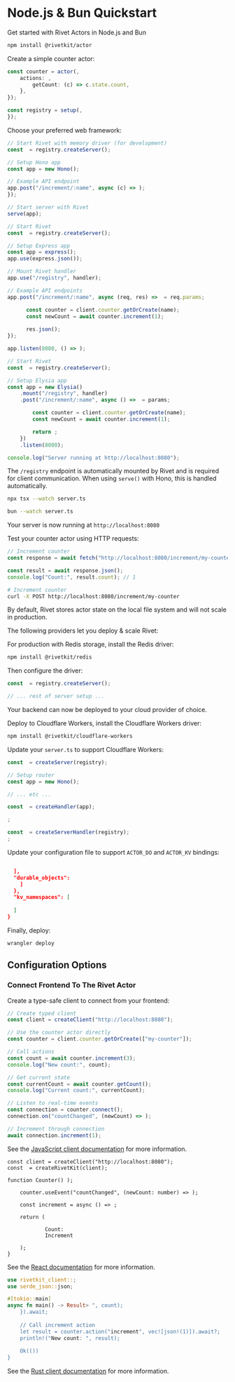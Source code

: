 # Node.js & Bun Quickstart

Get started with Rivet Actors in Node.js and Bun

```sh
npm install @rivetkit/actor
```

Create a simple counter actor:

```ts registry.ts
const counter = actor(,
	actions: ,
		getCount: (c) => c.state.count,
	},
});

const registry = setup(,
});
```

Choose your preferred web framework:

```ts Hono
// Start Rivet with memory driver (for development)
const  = registry.createServer();

// Setup Hono app
const app = new Hono();

// Example API endpoint
app.post("/increment/:name", async (c) => );
});

// Start server with Rivet
serve(app);
```

```ts Express.js
// Start Rivet
const  = registry.createServer();

// Setup Express app
const app = express();
app.use(express.json());

// Mount Rivet handler
app.use("/registry", handler);

// Example API endpoints
app.post("/increment/:name", async (req, res) =>  = req.params;

      const counter = client.counter.getOrCreate(name);
      const newCount = await counter.increment(1);
      
      res.json();
});

app.listen(8080, () => );
```

```ts Elysia
// Start Rivet
const  = registry.createServer();

// Setup Elysia app
const app = new Elysia()
	.mount("/registry", handler)
	.post("/increment/:name", async () =>  = params;

		const counter = client.counter.getOrCreate(name);
		const newCount = await counter.increment(1);

		return ;
	})
	.listen(8080);

console.log("Server running at http://localhost:8080");
```

The `/registry` endpoint is automatically mounted by Rivet and is required for client communication. When using `serve()` with Hono, this is handled automatically.

```sh Node.js
npx tsx --watch server.ts
```

```sh Bun
bun --watch server.ts
```

Your server is now running at `http://localhost:8080`

Test your counter actor using HTTP requests:

```ts JavaScript
// Increment counter
const response = await fetch("http://localhost:8080/increment/my-counter", );

const result = await response.json();
console.log("Count:", result.count); // 1
```

```sh curl
# Increment counter
curl -X POST http://localhost:8080/increment/my-counter
```

By default, Rivet stores actor state on the local file system and will not scale in production.

The following providers let you deploy & scale Rivet:

For production with Redis storage, install the Redis driver:

```sh
npm install @rivetkit/redis
```

Then configure the driver:

```ts server.ts
const  = registry.createServer();

// ... rest of server setup ...
```

Your backend can now be deployed to your cloud provider of choice.

Deploy to Cloudflare Workers, install the Cloudflare Workers driver:

```sh
npm install @rivetkit/cloudflare-workers
```

Update your `server.ts` to support Cloudflare Workers:

  ```ts Hono
  const  = createServer(registry);

  // Setup router
  const app = new Hono();

  // ... etc ...

  const  = createHandler(app);

  ;
  ```

  ```ts No Router
  const  = createServerHandler(registry);
  ;
  ```

Update your configuration file to support `ACTOR_DO` and `ACTOR_KV` bindings:

```json wrangler.json

  ],
  "durable_objects": 
    ]
  },
  "kv_namespaces": [
    
  ]
}
```

Finally, deploy:

```sh
wrangler deploy
```

## Configuration Options

### Connect Frontend To The Rivet Actor

Create a type-safe client to connect from your frontend:

```ts
// Create typed client
const client = createClient("http://localhost:8080");

// Use the counter actor directly
const counter = client.counter.getOrCreate(["my-counter"]);

// Call actions
const count = await counter.increment(3);
console.log("New count:", count);

// Get current state
const currentCount = await counter.getCount();
console.log("Current count:", currentCount);

// Listen to real-time events
const connection = counter.connect();
connection.on("countChanged", (newCount) => );

// Increment through connection
await connection.increment(1);
```

See the [JavaScript client documentation](/clients/javascript) for more information.

```tsx
const client = createClient("http://localhost:8080");
const  = createRivetKit(client);

function Counter() );

	counter.useEvent("countChanged", (newCount: number) => );

	const increment = async () => ;

	return (
		
			Count: 
			Increment
		
	);
}
```

See the [React documentation](/clients/react) for more information.

```rust
use rivetkit_client::;
use serde_json::json;

#[tokio::main]
async fn main() -> Result> ", count);
    }).await;
    
    // Call increment action
    let result = counter.action("increment", vec![json!(1)]).await?;
    println!("New count: ", result);
    
    Ok(())
}
```

See the [Rust client documentation](/clients/rust) for more information.